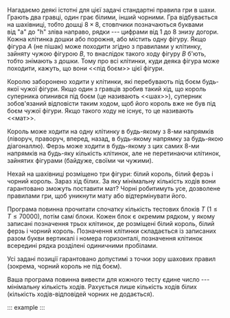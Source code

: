 Нагадаємо деякі істотні для цієї задачі стандартні правила гри в шахи.
Грають два гравці, один грає білими, інший чорними. Гра відбувається на
шахівниці, тобто дошці ${8\times8}$, стовпчики позначаються буквами
від "a" до "h" зліва направо, рядки --- цифрами від 1 до 8 знизу догори.
Кожна клітинка дошки або порожня, або містить одну фігуру. Якщо
фігура $A$ (не пішак) може походити згідно з правилами у клітинку,
зайняту чужою фігурою $B$, то внаслідок такого ходу фігуру $B$ б'ють,
тобто знімають з дошки. Тому про всі клітинки, куди деяка фігура може
походити, кажуть, що вони \<\<під боєм\>\> цієї фігури.

Королю заборонено ходити у клітинки, які перебувають під боєм будь-якої
чужої фігури. Якщо один з гравців зробив такий хід, що король суперника
опинився під боєм (це називають \<\<шах\>\>), суперник зобов'язаний
відповісти таким ходом, щоб його король вже не був під боєм чужої
фігури. Якщо такого ходу не існує, то це називають \<\<мат\>\>.

Король може ходити на одну клітинку в будь-якому з 8-ми напрямків
(ліворуч, праворуч, вперед, назад, в будь-якому напрямку за будь-якою
діагоналлю). Ферзь може ходити в будь-якому з цих самих 8-ми напрямків
на будь-яку кількість клітинок, але не перетинаючи клітинок, зайнятих
фігурами (байдуже, своїми чи чужими).

Нехай на шахівниці розміщено три фігури: білий король, білий ферзь і
чорний король. Зараз хід білих. За яку мінімальну кількість ходів вони
гарантовано зможуть поставити мат? Чорні робитимуть усе, дозволене
правилами гри, щоб уникнути мату або відтермінувати його.

Програма повинна прочитати спочатку кількість тестових блоків $T$
($1\leqslant T\leqslant 70000$), потім сам*і* блоки. Кожен блок є
окремим рядком, у якому записані позначення трьох клітинок, де розміщені
білий король, білий ферзь і чорний король. Позначення клітинки
складається із записаних разом букви вертикалі і номера горизонталі,
позначення клітинок всередині рядка розділені одиничними пробілами.

Усі задані позиції гарантовано допустимі з точки зору шахових правил
(зокрема, чорний король не під боєм).

Ваша програма повинна вивести для кожного тесту єдине число ---
мінімальну кількість ходів. Рахується лише кількість ходів білих
(кількість ходів-відповідей чорних не додається).

::: example
:::
